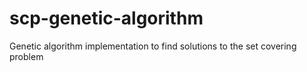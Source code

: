 # scp-genetic-algorithm
Genetic algorithm implementation to find solutions to the set covering problem
